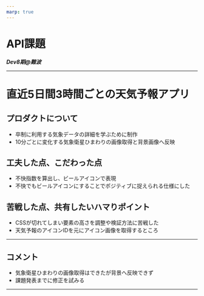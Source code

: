 ```yaml
---
marp: true
---
```


# API課題

***Dev8期@難波***

---
# 直近5日間3時間ごとの天気予報アプリ
## プロダクトについて
- 卒制に利用する気象データの詳細を学ぶために制作
- 10分ごとに変化する気象衛星ひまわりの画像取得と背景画像へ反映
## 工夫した点、こだわった点
- 不快指数を算出し、ビールアイコンで表現
- 不快でもビールアイコンにすることでポジティブに捉えられる仕様にした
## 苦戦した点、共有したいハマりポイント
- CSSが切れてしまい要素の高さを調整や検証方法に苦戦した
- 天気予報のアイコンIDを元にアイコン画像を取得するところ
---
## コメント
- 気象衛星ひまわりの画像取得はできたが背景へ反映できず
- 課題発表までに修正を試みる

---
